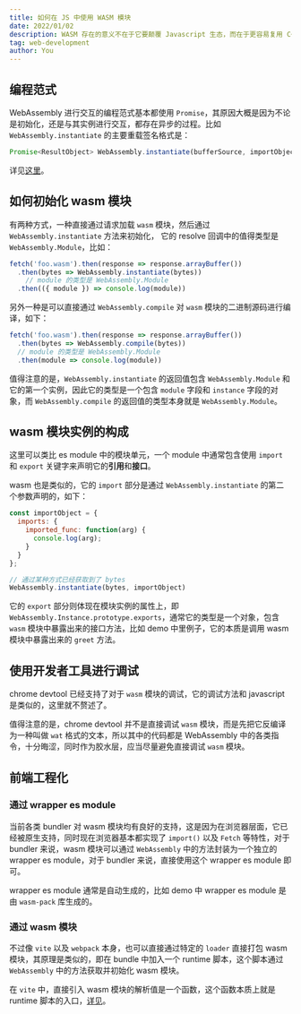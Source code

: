 ```yaml
---
title: 如何在 JS 中使用 WASM 模块
date: 2022/01/02
description: WASM 存在的意义不在于它要颠覆 Javascript 生态，而在于更容易复用 C++/C 语言开发的那些模块。
tag: web-development
author: You
---
```


## 编程范式
WebAssembly 进行交互的编程范式基本都使用 `Promise`，其原因大概是因为不论是初始化，还是与其实例进行交互，都存在异步的过程。比如 `WebAssembly.instantiate` 的主要重载签名格式是：
```ts
Promise<ResultObject> WebAssembly.instantiate(bufferSource, importObject);
```

详见[这里](https://developer.mozilla.org/zh-CN/docs/Web/JavaScript/Reference/Global_Objects/WebAssembly/instantiate#%E4%B8%BB%E9%87%8D%E8%BD%BD%E6%96%B9%E5%BC%8F_%E2%80%94_%E4%BD%BF%E7%94%A8wasm%E4%BA%8C%E8%BF%9B%E5%88%B6%E4%BB%A3%E7%A0%81)。

## 如何初始化 wasm 模块
有两种方式，一种直接通过请求加载 `wasm` 模块，然后通过 `WebAssembly.instantiate` 方法来初始化， 它的 resolve 回调中的值得类型是 `WebAssembly.Module`，比如：
```javascript
fetch('foo.wasm').then(response => response.arrayBuffer())
  .then(bytes => WebAssembly.instantiate(bytes))
	// module 的类型是 WebAssembly.Module
  .then(({ module }) => console.log(module))
```

另外一种是可以直接通过 `WebAssembly.compile` 对 `wasm` 模块的二进制源码进行编译，如下：
```javascript
fetch('foo.wasm').then(response => response.arrayBuffer())
  .then(bytes => WebAssembly.compile(bytes))
  // module 的类型是 WebAssembly.Module
  .then(module => console.log(module))
```

值得注意的是，`WebAssembly.instantiate` 的返回值包含 `WebAssembly.Module` 和它的第一个实例，因此它的类型是一个包含 `module` 字段和 `instance` 字段的对象，而 `WebAssembly.compile` 的返回值的类型本身就是 `WebAssembly.Module`。

## wasm 模块实例的构成
这里可以类比 es module 中的模块单元，一个 module 中通常包含使用 `import` 和 `export` 关键字来声明它的**引用**和**接口**。

wasm 也是类似的，它的 `import` 部分是通过 `WebAssembly.instantiate` 的第二个参数声明的，如下：
```javascript
const importObject = {
  imports: {
    imported_func: function(arg) {
      console.log(arg);
    }
  }
};

// 通过某种方式已经获取到了 bytes
WebAssembly.instantiate(bytes, importObject)
```

它的 `export` 部分则体现在模块实例的属性上，即 `WebAssembly.Instance.prototype.exports`，通常它的类型是一个对象，包含 `wasm` 模块中暴露出来的接口方法，比如 demo 中里例子，它的本质是调用 wasm 模块中暴露出来的 `greet` 方法。

## 使用开发者工具进行调试
chrome devtool 已经支持了对于 `wasm` 模块的调试，它的调试方法和 javascript 是类似的，这里就不赘述了。

值得注意的是，chrome devtool 并不是直接调试 `wasm` 模块，而是先把它反编译为一种叫做 `wat` 格式的文本，所以其中的代码都是 WebAssembly 中的各类指令，十分晦涩，同时作为胶水层，应当尽量避免直接调试 `wasm` 模块。

## 前端工程化
### 通过 wrapper es module
当前各类 bundler 对 wasm 模块均有良好的支持，这是因为在浏览器层面，它已经被原生支持，同时现在浏览器基本都实现了 `import()` 以及 `Fetch` 等特性，对于 bundler 来说，wasm 模块可以通过 `WebAssembly` 中的方法封装为一个独立的 wrapper es module，对于 bundler 来说，直接使用这个 wrapper es module 即可。

wrapper es module 通常是自动生成的，比如 demo 中 wrapper es module 是由 `wasm-pack` 库生成的。

### 通过 wasm 模块
不过像 `vite` 以及 `webpack` 本身，也可以直接通过特定的 `loader` 直接打包 wasm 模块，其原理是类似的，即在 bundle 中加入一个 runtime 脚本，这个脚本通过 `WebAssembly` 中的方法获取并初始化 wasm 模块。

在 `vite` 中，直接引入 wasm 模块的解析值是一个函数，这个函数本质上就是 runtime 脚本的入口，[详见](https://vitejs.dev/guide/features.html#webassembly)。
